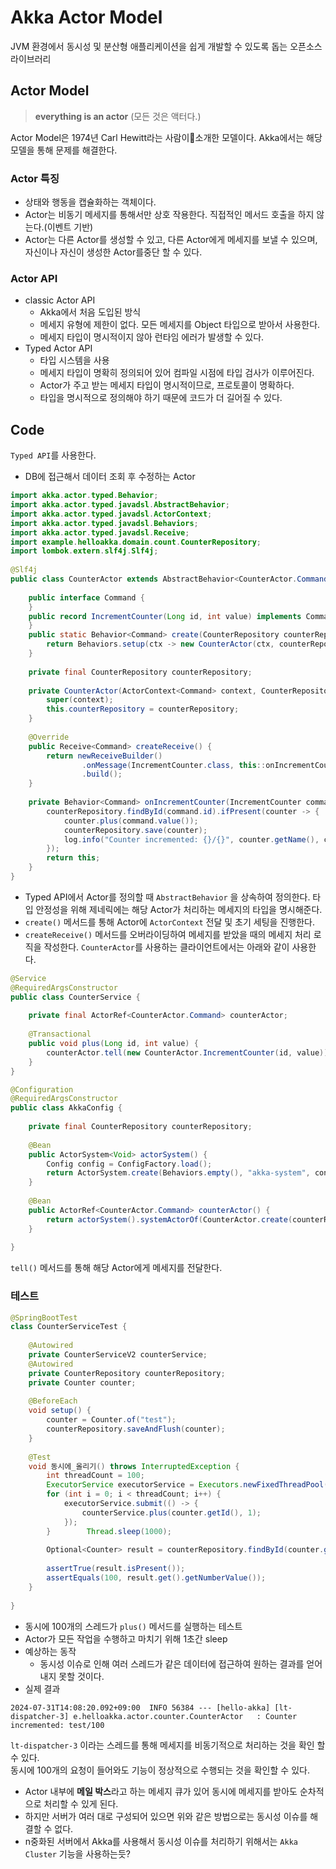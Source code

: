 # Akka Actor Model
JVM 환경에서 동시성 및 분산형 애플리케이션을 쉽게 개발할 수 있도록 돕는 오픈소스 라이브러리
## Actor Model
> **everything is an actor** (모든 것은 액터다.)

Actor Model은 1974년 Carl Hewitt라는 사람이소개한 모델이다. Akka에서는 해당 모델을 통해 문제를 해결한다.
### Actor 특징
- 상태와 행동을 캡슐화하는 객체이다.
- Actor는 비동기 메세지를 통해서만 상호 작용한다. 직접적인 메서드 호출을 하지 않는다.(이벤트 기반)
- Actor는 다른 Actor를 생성할 수 있고, 다른 Actor에게 메세지를 보낼 수 있으며, 자신이나 자신이 생성한 Actor를중단 할 수 있다.
### Actor API
- classic Actor API
	- Akka에서 처음 도입된 방식
	- 메세지 유형에 제한이 없다. 모든 메세지를 Object 타입으로 받아서 사용한다.
	- 메세지 타입이 명시적이지 않아 런타임 에러가 발생할 수 있다.
- Typed Actor API
	- 타입 시스템을 사용
	- 메세지 타입이 명확히 정의되어 있어 컴파일 시점에 타입 검사가 이루어진다.
	- Actor가 주고 받는 메세지 타입이 명시적이므로, 프로토콜이 명확하다.
	- 타입을 명시적으로 정의해야 하기 때문에 코드가 더 길어질 수 있다.
## Code
`Typed API`를 사용한다.
- DB에 접근해서 데이터 조회 후 수정하는 Actor
```java
import akka.actor.typed.Behavior;  
import akka.actor.typed.javadsl.AbstractBehavior;  
import akka.actor.typed.javadsl.ActorContext;  
import akka.actor.typed.javadsl.Behaviors;  
import akka.actor.typed.javadsl.Receive;  
import example.helloakka.domain.count.CounterRepository;  
import lombok.extern.slf4j.Slf4j;  
  
@Slf4j  
public class CounterActor extends AbstractBehavior<CounterActor.Command> {  
  
    public interface Command {  
    }  
    public record IncrementCounter(Long id, int value) implements Command {  
    }  
    public static Behavior<Command> create(CounterRepository counterRepository) {  
        return Behaviors.setup(ctx -> new CounterActor(ctx, counterRepository));  
    }  
  
    private final CounterRepository counterRepository;  
  
    private CounterActor(ActorContext<Command> context, CounterRepository counterRepository) {  
        super(context);  
        this.counterRepository = counterRepository;  
    }  
  
    @Override  
    public Receive<Command> createReceive() {  
        return newReceiveBuilder()  
                .onMessage(IncrementCounter.class, this::onIncrementCounter)  
                .build();  
    }  
  
    private Behavior<Command> onIncrementCounter(IncrementCounter command) {  
        counterRepository.findById(command.id).ifPresent(counter -> {  
            counter.plus(command.value());  
            counterRepository.save(counter);  
            log.info("Counter incremented: {}/{}", counter.getName(), counter.getNumberValue());  
        });  
        return this;  
    }  
}
```
- Typed API에서 Actor를 정의할 때 `AbstractBehavior` 을 상속하여 정의한다. 타입 안정성을 위해 제네릭에는 해당 Actor가 처리하는 메세지의 타입을 명시해준다.
- `create()` 메서드를 통해 Actor에 `ActorContext` 전달 및 초기 세팅을 진행한다.
- `createReceive()` 메서드를 오버라이딩하여 메세지를 받았을 때의 메세지 처리 로직을 작성한다.
`CounterActor`를 사용하는 클라이언트에서는 아래와 같이 사용한다.
```java
@Service  
@RequiredArgsConstructor  
public class CounterService {  
  
    private final ActorRef<CounterActor.Command> counterActor;  
  
    @Transactional  
    public void plus(Long id, int value) {  
        counterActor.tell(new CounterActor.IncrementCounter(id, value));  
    }  
}
```
```java
@Configuration  
@RequiredArgsConstructor  
public class AkkaConfig {  
  
    private final CounterRepository counterRepository;  
  
    @Bean  
    public ActorSystem<Void> actorSystem() {  
        Config config = ConfigFactory.load();  
        return ActorSystem.create(Behaviors.empty(), "akka-system", config);  
    }  
  
    @Bean  
    public ActorRef<CounterActor.Command> counterActor() {  
        return actorSystem().systemActorOf(CounterActor.create(counterRepository), "counterActor", Props.empty());  
    }  
  
}
```
`tell()` 메서드를 통해 해당 Actor에게 메세지를 전달한다.
### 테스트
```java
@SpringBootTest  
class CounterServiceTest {  
  
    @Autowired  
    private CounterServiceV2 counterService;  
    @Autowired  
    private CounterRepository counterRepository;  
    private Counter counter;  
  
    @BeforeEach  
    void setup() {  
        counter = Counter.of("test");  
        counterRepository.saveAndFlush(counter);  
    }  
  
    @Test  
    void 동시에_올리기() throws InterruptedException {  
        int threadCount = 100;  
        ExecutorService executorService = Executors.newFixedThreadPool(32);  
        for (int i = 0; i < threadCount; i++) {  
            executorService.submit(() -> {  
                counterService.plus(counter.getId(), 1);  
            });  
        }        Thread.sleep(1000);  
  
        Optional<Counter> result = counterRepository.findById(counter.getId());  
  
        assertTrue(result.isPresent());  
        assertEquals(100, result.get().getNumberValue());  
    }  
  
}
```
- 동시에 100개의 스레드가 `plus()` 메서드를 실행하는 테스트
- Actor가 모든 작업을 수행하고 마치기 위해 1초간 sleep
- 예상하는 동작
	- 동시성 이슈로 인해 여러 스레드가 같은 데이터에 접근하여 원하는 결과를 얻어내지 못할 것이다.
- 실제 결과
```text
2024-07-31T14:08:20.092+09:00  INFO 56384 --- [hello-akka] [lt-dispatcher-3] e.helloakka.actor.counter.CounterActor   : Counter incremented: test/100
```
`lt-dispatcher-3` 이라는 스레드를 통해 메세지를 비동기적으로 처리하는 것을 확인 할 수 있다. </br>
동시에 100개의 요청이 들어와도 기능이 정상적으로 수행되는 것을 확인할 수 있다.
- Actor 내부에 **메일 박스**라고 하는 메세지 큐가 있어 동시에 메세지를 받아도 순차적으로 처리할 수 있게 된다.
- 하지만 서버가 여러 대로 구성되어 있으면 위와 같은 방법으로는 동시성 이슈를 해결할 수 없다.
- n중화된 서버에서 Akka를 사용해서 동시성 이슈를 처리하기 위해서는 `Akka Cluster` 기능을 사용하는듯? 
